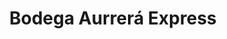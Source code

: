 ---
title: "Bodega Aurrerá Express"
url: /aguascalientes/bodega-aurrera-express-avenida-monte-arafat/
shop: tienda rural
---